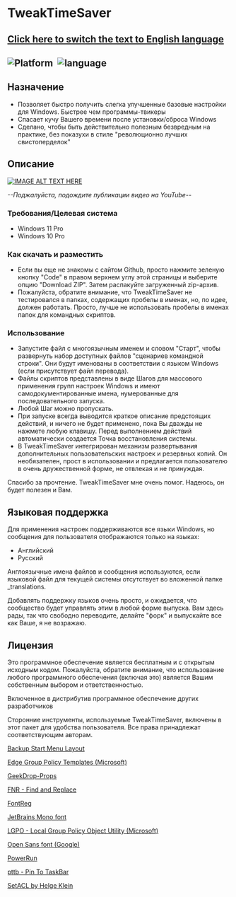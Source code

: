 # TweakTimeSaver

## [**Click here to switch the text to English language**](https://github.com/D0BR0MYSL/TweakTimeSaver)

## ![Platform](https://img.shields.io/static/v1?label=%D0%BF%D0%BB%D0%B0%D1%82%D1%84%D0%BE%D1%80%D0%BC%D0%B0&message=windows11/10&color=blue&style=flat)  ![language](https://img.shields.io/static/v1?label=%D0%BA%D0%BE%D0%B4&message=batchfile&color=orange&style=flat)

## Назначение

- Позволяет быстро получить слегка улучшенные базовые настройки для Windows. Быстрее чем программы-твикеры
- Спасает кучу Вашего времени после установки/сброса Windows
- Сделано, чтобы быть действительно полезным безвредным на практике, без показухи в стиле "революционно лучших свистоперделок"

## Описание

[![IMAGE ALT TEXT HERE](https://github.com/D0BR0MYSL/Big-Gifs/blob/main/TweakTimeSaver_preview_ru-RU.gif)](https://www.youtube.com)

_\--Поджалуйста, подождите публикации видео на YouTube--_

### Требования/Целевая система

- Windows 11 Pro
- Windows 10 Pro

### Как скачать и разместить

- Если вы еще не знакомы с сайтом Github, просто нажмите зеленую кнопку "Code" в правом верхнем углу этой страницы и выберите опцию "Download ZIP". Затем распакуйте загруженный zip-архив.
- Пожалуйста, обратите внимание, что TweakTimeSaver не тестировался в папках, содержащих пробелы в именах, но, по идее, должен работать. Просто, лучше не использовать пробелы в именах папок для командных скриптов.

### Использование

- Запустите файл с многоязычным именем и словом "Старт", чтобы развернуть набор доступных файлов "сценариев командной строки". Они будут именованы в соответствии с языком Windows (если присутствует файл перевода).
- Файлы скриптов представлены в виде Шагов для массового применения групп настроек Windows и имеют самодокументированные имена, нумерованные для последовательного запуска.
- Любой Шаг можно пропускать.
- При запуске всегда выводится краткое описание предстоящих действий, и ничего не будет применено, пока Вы дважды не нажмете любую клавишу. Перед выполнением действий автоматически создается Точка восстановления системы.
- В TweakTimeSaver интегрирован механизм развертывания дополнительных пользовательских настроек и резервных копий. Он необязателен, прост в использовании и предлагается пользователю в очень дружественной форме, не отвлекая и не принуждая.

Спасибо за прочтение. TweakTimeSaver мне очень помог. Надеюсь, он будет полезен и Вам.

## Языковая поддержка

Для применения настроек поддерживаются все языки Windows, но сообщения для пользователя отображаются только на языках:

- Английский
- Русский

Англоязычные имена файлов и сообщения используются, если языковой файл для текущей системы отсутствует во вложенной папке \_translations.

Добавлять поддержку языков очень просто, и ожидается, что сообщество будет управлять этим в любой форме выпуска. Вам здесь рады, так что свободно переводите, делайте "форк" и выпускайте все как Ваше, я не возражаю.

## Лицензия

Это программное обеспечение является бесплатным и с открытым исходным кодом. Пожалуйста, обратите внимание, что использование любого программного обеспечения (включая это) является Вашим собственным выбором и ответственностью.

Включенное в дистрибутив программное обеспечение других разработчиков

Сторонние инструменты, используемые TweakTimeSaver, включены в этот пакет для удобства пользователя. Все права принадлежат соответствующим авторам.

[Backup Start Menu Layout](https://www.sordum.org/10997/backup-start-menu-layout-v1-6/)

[Edge Group Policy Templates (Microsoft)](https://msedge.sf.dl.delivery.mp.microsoft.com/filestreamingservice/files/316147c7-70b9-48a4-9528-fcd8c82ab47f/MicrosoftEdgePolicyTemplates.cab)

[GeekDrop-Props](https://github.com/STaRDoGG/GeekDrop-Props)

[FNR - Find and Replace](http://findandreplace.io)

[FontReg](https://github.com/jason-jxc/FontReg)

[JetBrains Mono font](https://www.jetbrains.com/lp/mono/)

[LGPO - Local Group Policy Object Utility (Microsoft)](https://techcommunity.microsoft.com/t5/microsoft-security-baselines/lgpo-exe-local-group-policy-object-utility-v1-0/ba-p/701045)

[Open Sans font (Google)](https://fonts.google.com/specimen/Open+Sans)

[PowerRun](https://www.sordum.org/9416/powerrun-v1-6-run-with-highest-privileges/)

[pttb - Pin To TaskBar](https://https://github.com/0x546F6D/pttb_-_Pin_To_TaskBar)

[SetACL by Helge Klein](https://helgeklein.com/setacl/)

